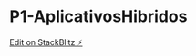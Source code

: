 # P1-AplicativosHibridos

[Edit on StackBlitz ⚡️](https://stackblitz.com/edit/ionic-5-angular-10-start-template-s8tx3k)